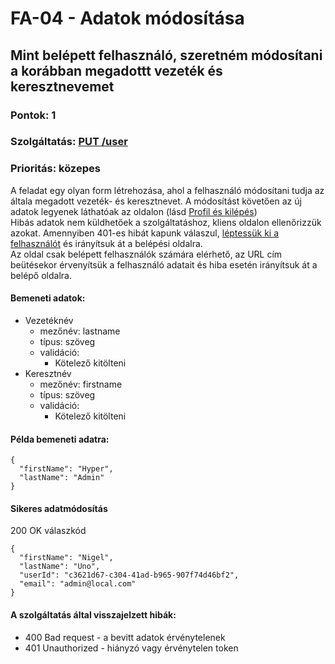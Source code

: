 # FA-04 - Adatok módosítása

## Mint belépett felhasználó, szeretném módosítani a korábban megadottt vezeték és keresztnevemet

### Pontok: 1
### Szolgáltatás: [PUT /user](http://localhost:5000/api-doc#/Users/AuthController_updateProfile)
### Prioritás: közepes

A feladat egy olyan form létrehozása, ahol a felhasználó módosítani tudja az általa megadott vezeték- és keresztnevet. A módosítást követően az új adatok legyenek láthatóak az oldalon (lásd [Profil és kilépés](./FA-03.md))  
Hibás adatok nem küldhetőek a szolgáltatáshoz, kliens oldalon ellenőrizzük azokat. Amennyiben 401-es hibát kapunk válaszul, [léptessük ki a felhasználót](./FA-03.md) és irányítsuk át a belépési oldalra.  
Az oldal csak belépett felhasználók számára elérhető, az URL cím beütésekor érvenyítsük a felhasználó adatait és hiba esetén irányítsuk át a belépő oldalra.

#### Bemeneti adatok:
- Vezetéknév
  - mezőnév: lastname
  - típus: szöveg
  - validáció:
    - Kötelező kitölteni
- Keresztnév
  - mezőnév: firstname
  - típus: szöveg
  - validáció:
    - Kötelező kitölteni

#### Példa bemeneti adatra:
```
{
  "firstName": "Hyper",
  "lastName": "Admin"
}
```

#### Sikeres adatmódosítás
200 OK válaszkód
```
{
  "firstName": "Nigel",
  "lastName": "Uno",
  "userId": "c3621d67-c304-41ad-b965-907f74d46bf2",
  "email": "admin@local.com"
}
```

#### A szolgáltatás által visszajelzett hibák:
- 400 Bad request - a bevitt adatok érvénytelenek
- 401 Unauthorized - hiányzó vagy érvénytelen token